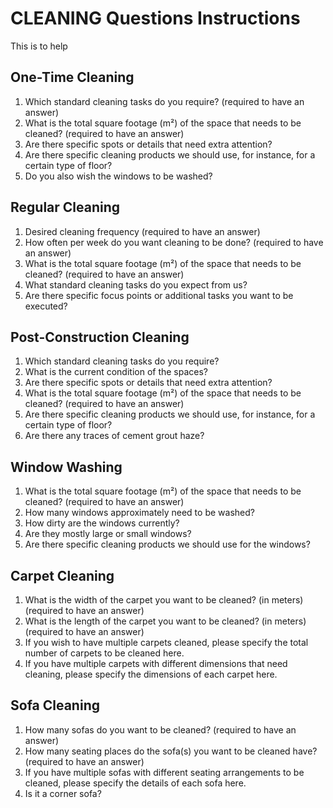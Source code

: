 # CLEANING Questions Instructions 
This is to help 
## One-Time Cleaning

1. Which standard cleaning tasks do you require? (required to have an answer)
2. What is the total square footage (m²) of the space that needs to be cleaned? (required to have an answer)
3. Are there specific spots or details that need extra attention?
4. Are there specific cleaning products we should use, for instance, for a certain type of floor?
5. Do you also wish the windows to be washed?

## Regular Cleaning

1. Desired cleaning frequency (required to have an answer)
2. How often per week do you want cleaning to be done? (required to have an answer)
3. What is the total square footage (m²) of the space that needs to be cleaned? (required to have an answer)
4. What standard cleaning tasks do you expect from us?
5. Are there specific focus points or additional tasks you want to be executed?

## Post-Construction Cleaning

1. Which standard cleaning tasks do you require?
2. What is the current condition of the spaces?
3. Are there specific spots or details that need extra attention?
4. What is the total square footage (m²) of the space that needs to be cleaned? (required to have an answer)
5. Are there specific cleaning products we should use, for instance, for a certain type of floor?
6. Are there any traces of cement grout haze?

## Window Washing

1. What is the total square footage (m²) of the space that needs to be cleaned? (required to have an answer)
2. How many windows approximately need to be washed?
3. How dirty are the windows currently?
4. Are they mostly large or small windows?
5. Are there specific cleaning products we should use for the windows?

## Carpet Cleaning

1. What is the width of the carpet you want to be cleaned? (in meters) (required to have an answer)
2. What is the length of the carpet you want to be cleaned? (in meters) (required to have an answer)
3. If you wish to have multiple carpets cleaned, please specify the total number of carpets to be cleaned here.
4. If you have multiple carpets with different dimensions that need cleaning, please specify the dimensions of each carpet here.

## Sofa Cleaning

1. How many sofas do you want to be cleaned? (required to have an answer)
2. How many seating places do the sofa(s) you want to be cleaned have? (required to have an answer)
3. If you have multiple sofas with different seating arrangements to be cleaned, please specify the details of each sofa here.
4. Is it a corner sofa?

